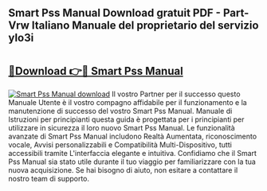 ## Smart Pss Manual Download gratuit PDF - Part-Vrw Italiano Manuale del proprietario del servizio yIo3i

# <h2><a href="http://df9dgh.blite.top/?on=Smart+Pss+Manual">🔗Download 👉🔴 Smart Pss Manual</a></h2>

[![Smart Pss Manual download](https://i.imgur.com/lujVjoI.png)](http://df9dgh.blite.top/?on=Smart+Pss+Manual)
Il vostro Partner per il successo questo Manuale Utente è il vostro compagno affidabile per il funzionamento e la manutenzione di successo del vostro Smart Pss Manual. Manuale di Istruzioni per principianti questa guida è progettata per i principianti per utilizzare in sicurezza il loro nuovo Smart Pss Manual. Le funzionalità avanzate di Smart Pss Manual includono Realtà Aumentata, riconoscimento vocale, Avvisi personalizzabili e Compatibilità Multi-Dispositivo, tutti accessibili tramite L'interfaccia elegante e intuitiva. Confidiamo che il Smart Pss Manual sia stato utile durante il tuo viaggio per familiarizzare con la tua nuova acquisizione. Se hai bisogno di aiuto, non esitare a contattare il nostro team di supporto.
